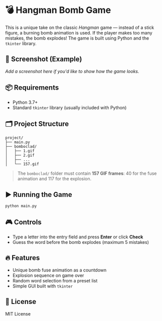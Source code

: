 # 💣 Hangman Bomb Game

This is a unique take on the classic *Hangman* game — instead of a stick figure, a burning bomb animation is used. If the player makes too many mistakes, the bomb explodes! The game is built using Python and the `tkinter` library.

## 📸 Screenshot (Example)

_Add a screenshot here if you'd like to show how the game looks._

## 📦 Requirements

- Python 3.7+
- Standard `tkinter` library (usually included with Python)

## 🗂 Project Structure

```
project/
├── main.py
├── bomboclad/
│   ├── 1.gif
│   ├── 2.gif
│   ├── ...
│   └── 157.gif
```

> The `bomboclad/` folder must contain **157 GIF frames**: 40 for the fuse animation and 117 for the explosion.

## ▶️ Running the Game

```bash
python main.py
```

## 🎮 Controls

- Type a letter into the entry field and press **Enter** or click **Check**
- Guess the word before the bomb explodes (maximum 5 mistakes)

## 🔥 Features

- Unique bomb fuse animation as a countdown
- Explosion sequence on game over
- Random word selection from a preset list
- Simple GUI built with `tkinter`

## 📄 License

MIT License
